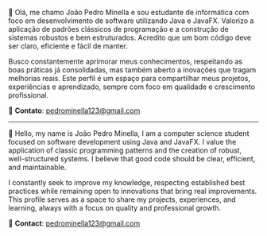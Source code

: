 👋 Olá, me chamo João Pedro Minella e sou estudante de informática com foco em desenvolvimento de software utilizando Java e JavaFX. Valorizo a aplicação de padrões clássicos de programação e a construção de sistemas robustos e bem estruturados. Acredito que um bom código deve ser claro, eficiente e fácil de manter.

Busco constantemente aprimorar meus conhecimentos, respeitando as boas práticas já consolidadas, mas também aberto a inovações que tragam melhorias reais. Este perfil é um espaço para compartilhar meus projetos, experiências e aprendizado, sempre com foco em qualidade e crescimento profissional.

📧 **Contato**: pedrominella123@gmail.com

-----------------------------------------------------------------------------------------------------------------------------------------------------------------------------------------------------------------

👋 Hello, my name is João Pedro Minella, I am a computer science student focused on software development using Java and JavaFX. I value the application of classic programming patterns and the creation of robust, well-structured systems. I believe that good code should be clear, efficient, and maintainable.

I constantly seek to improve my knowledge, respecting established best practices while remaining open to innovations that bring real improvements. This profile serves as a space to share my projects, experiences, and learning, always with a focus on quality and professional growth.

📧 **Contact**: pedrominella123@gmail.com


<!---
JoaoPedroMinella2007/JoaoPedroMinella2007 is a ✨ special ✨ repository because its `README.md` (this file) appears on your GitHub profile.
You can click the Preview link to take a look at your changes.
--->
